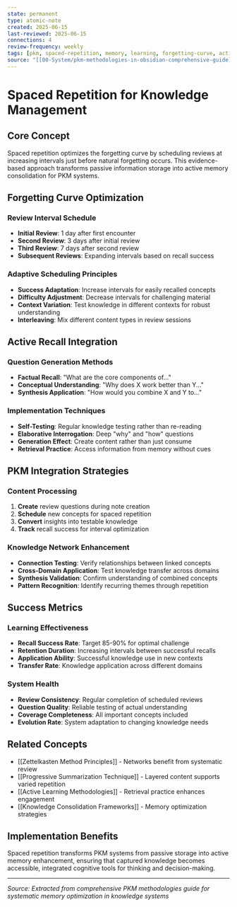 ```yaml
---
state: permanent
type: atomic-note
created: 2025-06-15
last-reviewed: 2025-06-15
connections: 4
review-frequency: weekly
tags: [pkm, spaced-repetition, memory, learning, forgetting-curve, active-recall]
source: "[[00-System/pkm-methodologies-in-obsidian-comprehensive-guide]]"
---
```

# Spaced Repetition for Knowledge Management

## Core Concept

Spaced repetition optimizes the forgetting curve by scheduling reviews at increasing intervals just before natural forgetting occurs. This evidence-based approach transforms passive information storage into active memory consolidation for PKM systems.

## Forgetting Curve Optimization

### Review Interval Schedule
- **Initial Review**: 1 day after first encounter
- **Second Review**: 3 days after initial review  
- **Third Review**: 7 days after second review
- **Subsequent Reviews**: Expanding intervals based on recall success

### Adaptive Scheduling Principles
- **Success Adaptation**: Increase intervals for easily recalled concepts
- **Difficulty Adjustment**: Decrease intervals for challenging material
- **Context Variation**: Test knowledge in different contexts for robust understanding
- **Interleaving**: Mix different content types in review sessions

## Active Recall Integration

### Question Generation Methods
- **Factual Recall**: "What are the core components of..."
- **Conceptual Understanding**: "Why does X work better than Y..."  
- **Synthesis Application**: "How would you combine X and Y to..."

### Implementation Techniques
- **Self-Testing**: Regular knowledge testing rather than re-reading
- **Elaborative Interrogation**: Deep "why" and "how" questions
- **Generation Effect**: Create content rather than just consume
- **Retrieval Practice**: Access information from memory without cues

## PKM Integration Strategies

### Content Processing
1. **Create** review questions during note creation
2. **Schedule** new concepts for spaced repetition
3. **Convert** insights into testable knowledge
4. **Track** recall success for interval optimization

### Knowledge Network Enhancement
- **Connection Testing**: Verify relationships between linked concepts
- **Cross-Domain Application**: Test knowledge transfer across domains
- **Synthesis Validation**: Confirm understanding of combined concepts
- **Pattern Recognition**: Identify recurring themes through repetition

## Success Metrics

### Learning Effectiveness
- **Recall Success Rate**: Target 85-90% for optimal challenge
- **Retention Duration**: Increasing intervals between successful recalls
- **Application Ability**: Successful knowledge use in new contexts
- **Transfer Rate**: Knowledge application across different domains

### System Health
- **Review Consistency**: Regular completion of scheduled reviews
- **Question Quality**: Reliable testing of actual understanding
- **Coverage Completeness**: All important concepts included
- **Evolution Rate**: System adaptation to changing knowledge needs

## Related Concepts

- [[Zettelkasten Method Principles]] - Networks benefit from systematic review
- [[Progressive Summarization Technique]] - Layered content supports varied repetition
- [[Active Learning Methodologies]] - Retrieval practice enhances engagement
- [[Knowledge Consolidation Frameworks]] - Memory optimization strategies

## Implementation Benefits

Spaced repetition transforms PKM systems from passive storage into active memory enhancement, ensuring that captured knowledge becomes accessible, integrated cognitive tools for thinking and decision-making.

---

*Source: Extracted from comprehensive PKM methodologies guide for systematic memory optimization in knowledge systems*
